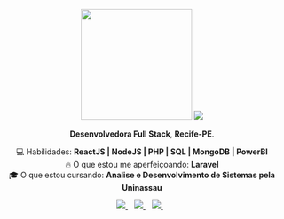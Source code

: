 <p align="center">
  <img src="https://media0.giphy.com/media/RLsfgZfNGJ3fzlMXdV/giphy.gif" width="200px">
  <img src="https://readme-typing-svg.demolab.com/?lines=Fala+galera,+Eu+sou+Delis+Guerra!;Sejam+bem+vindos+ao+meu+Github!;Fala+galera,+Eu+sou+Delis+Guerra!;Sejam+bem+vindos+ao+meu+Github!;Fala+galera,+Eu+sou+Delis+Guerra!;Sejam+bem+vindos+ao+meu+Github!;eu+sou+Delis+Guerra!&font=Fira%20Code&weight=600&size=32&center=true&color=dd14ab&width=635&height=150&duration=4000&pause=1000">
</p>
<p align='center'>
  <strong>Desenvolvedora Full Stack</strong>, <strong>Recife-PE</strong>.
</p>
<p align="center">
  💻 Habilidades: <strong> ReactJS | NodeJS | PHP | SQL | MongoDB | PowerBI </strong><br>
  🔥 O que estou me aperfeiçoando: <strong>Laravel</strong><br>
  🎓 O que estou cursando: <strong>Analise e Desenvolvimento de Sistemas pela Uninassau </strong>
</p>
<p align='center'>  
  <a href="https://www.linkedin.com/in/delis-guerra-46b63614a/">
    <img src="https://img.shields.io/badge/linkedin-%230077B5.svg?&style=for-the-badge&logo=linkedin&logoColor=white" />
  </a>&nbsp;&nbsp;
  <a href="https://www.instagram.com/delisz/">
    <img src="https://img.shields.io/badge/instagram-%23E4405F.svg?&style=for-the-badge&logo=instagram&logoColor=white" />        
  </a>&nbsp;&nbsp;
  <a href="https://twitter.com/delisssz">
    <img src="https://img.shields.io/badge/twitter-%231DA1F2.svg?&style=for-the-badge&logo=twitter&logoColor=white" />        
  </a>&nbsp;&nbsp;
  
</p>

